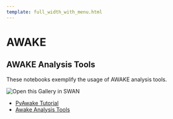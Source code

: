 ```yaml
---
template: full_width_with_menu.html
---
```


# AWAKE

## AWAKE Analysis Tools

These notebooks exemplify the usage of AWAKE analysis tools.

<script src="../script.js"></script>
<link rel="stylesheet" href="../styles.css">
<img class="open_in_swan" data-path="accelerator_complex" alt="Open this Gallery in SWAN" src="https://swanserver.web.cern.ch/swanserver/images/badge_swan_white_150.png" onclick ="openInSWAN(awake)">

* [PyAwake Tutorial](awake/ExampleNotebookpyAwake.ipynb)
* [Awake Analysis Tools](awake/ExampleNotebookAwakeAnalysisTools.ipynb)

[gallery_url1]:https://cern.ch/swanserver/cgi-bin/go/?projurl=https://github.com/prasanthkothuri/awake-notebooks.git

